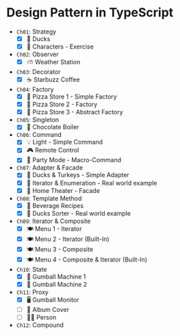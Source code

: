 # Design Pattern in TypeScript

-   `Ch01`: Strategy
    -   [x] 🦆 Ducks
    -   [x] 👾 Characters - Exercise
-   `Ch02`: Observer
    -   [x] ⛅ Weather Station
-   `Ch03`: Decorator
    -   [x] ☕ Starbuzz Coffee
-   `Ch04`: Factory
    -   [x] 🍕 Pizza Store 1 - Simple Factory
    -   [x] 🍕 Pizza Store 2 - Factory
    -   [x] 🍕 Pizza Store 3 - Abstract Factory
-   `Ch05`: Singleton
    -   [x] 🍫 Chocolate Boiler
-   `Ch06`: Command
    -   [x] 💡 Light - Simple Command
    -   [x] 🎮 Remote Control
    -   [x] 🎉 Party Mode - Macro-Command
-   `Ch07`: Adapter & Facade
    -   [x] 🦆 Ducks & Turkeys - Simple Adapter
    -   [x] 🔌 Iterator & Enumeration - Real world example
    -   [x] 🎥 Home Theater - Facade
-   `Ch08`: Template Method
    -   [x] 🍹 Beverage Recipes
    -   [x] 🔄 Ducks Sorter - Real world example
-   `Ch09`: Iterator & Composite
    -   [x] 🍽️ Menu 1 - Iterator
    -   [x] 🍽️ Menu 2 - Iterator (Built-In)
    -   [x] 🍽️ Menu 3 - Composite
    -   [x] 🍽️ Menu 4 - Composite & Iterator (Built-In)
-   `Ch10`: State
    -   [x] 🎰 Gumball Machine 1
    -   [x] 🎰 Gumball Machine 2
-   `Ch11`: Proxy
    -   [x] 🖥️ Gumball Monitor
    -   [ ] 🎑 Album Cover
    -   [ ] 👨‍💻 Person
-   `Ch12`: Compound
